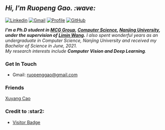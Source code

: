 <!-- Greeting -->
<h2><em> Hi, I'm Ruopeng Gao. :wave: </em></h2>


<!-- Personal Badges -->
<!-- ![sumy7](https://visitor-badge.glitch.me/badge?page_id=HELLORPG.profile)
<!-- 这部分统计仅从添加了这条语句之后，第一次访问开始计数 -->
[![Linkedin](https://img.shields.io/badge/-Ruopeng_Gao-blue?style=flat&logo=Linkedin&logoColor=white&&link=https://www.linkedin.com/in/ruopeng-gao-590500203/)](https://www.linkedin.com/in/ruopeng-gao-590500203/)
[![Gmail](https://img.shields.io/badge/-Ruopeng_Gao-c14438?style=flat&logo=Gmail&logoColor=white)](mailto:ruopenggao@gmail.com)
[![Profile](https://visitor-badge.glitch.me/badge?page_id=HELLORPG.profile&left_text=Profile%20Visitors)](https://github.com/HELLORPG)
[![GitHub](https://img.shields.io/github/followers/HELLORPG?label=follow&style=social)](https://github.com/HELLORPG)
<!-- ![](https://komarev.com/ghpvc/?username=HELLORPG&style=flat) -->


<!-- Introduction -->
<p>
  <em><strong> I'm a Ph.D student in <a href="http://mcg.nju.edu.cn/index.html">MCG Group</a>, <a href="https://cs.nju.edu.cn/">Computer Science</a>, <a href="https://www.nju.edu.cn/main.htm">Nanjing University</a>, under the supervision of <a href="https://wanglimin.github.io/">Limin Wang</a>.</strong></em> 
  <em>I also spent wonderful years as an undergraduate in Computer Science, Nanjing University and received my Bachelor of Science in June, 2021.</em>
  <br>
  <em>My research interests include <strong>Computer Vision and Deep Learning</strong>.</em>
</p>


<!-- Contact -->
<h3>Get In Touch</h3>
<ul>
  <li> Gmail: <a href="mailto:ruopenggao@gmail.com">ruopenggao@gmail.com</a>
</ul>


<!-- Friends' homepage -->
<h3>Friends</h3>
<a href="http://www.xuyangcao.com">Xuyang Cao</a>


<h3>Credit to :star2:</h3>
<ul>
  <li> <a href="https://github.com/jwenjian/visitor-badge">Visitor Badge</a>
</ul>
